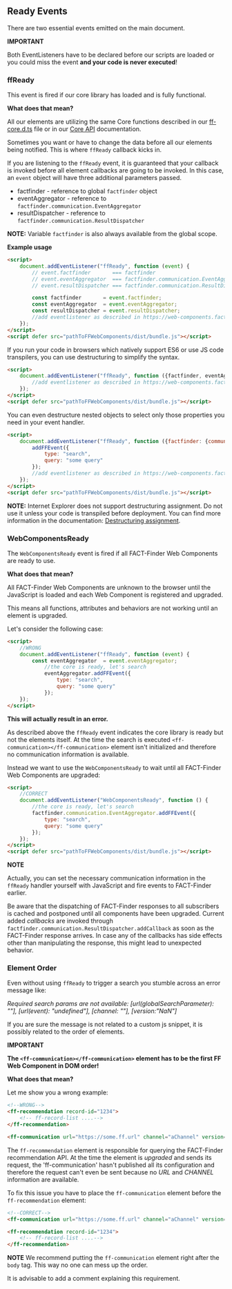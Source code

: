 ## Ready Events
There are two essential events emitted on the main document.

**IMPORTANT**

Both EventListeners have to be declared before our scripts are loaded or you could miss the event **and your code is never executed**!

### ffReady
This event is fired if our core library has loaded and is fully functional.

**What does that mean?**

All our elements are utilizing the same Core functions described in our [ff-core.d.ts](https://github.com/FACT-Finder-Web-Components/ff-web-components/blob/master/dist/ff-core.d.ts) file or in our [Core API](/api/4.x/core-result-dispatcher) documentation.

Sometimes you want or have to change the data before all our elements being notified. This is where `ffReady` callback kicks in.

If you are listening to the `ffReady` event, it is guaranteed that your callback is invoked before all element callbacks are going to be invoked.
In this case, an `event` object will have three additional parameters passed.
* factfinder - reference to global `factfinder` object
* eventAggregator - reference to `factfinder.communication.EventAggregator`
* resultDispatcher - reference to `factfinder.communication.ResultDispatcher`

**NOTE:**
 Variable `factfinder` is also always available from the global scope.

**Example usage**
```html
<script>
    document.addEventListener("ffReady", function (event) {
        // event.factfinder       === factfinder
        // event.eventAggregator  === factfinder.communication.EventAggregator
        // event.resultDispatcher === factfinder.communication.ResultDispatcher

        const factfinder       = event.factfinder;
        const eventAggregator  = event.eventAggregator;
        const resultDispatcher = event.resultDispatcher;
        //add eventlistener as described in https://web-components.fact-finder.de/api/core-result-dispatcher
    });
</script>
<script defer src="pathToFFWebComponents/dist/bundle.js"></script>
```

If you run your code in browsers which natively support ES6 or use JS code transpilers, you can use destructuring to simplify the syntax.
```html
<script>
    document.addEventListener("ffReady", function ({factfinder, eventAggregator, resultDispatcher}) {
        //add eventlistener as described in https://web-components.fact-finder.de/api/core-result-dispatcher
    });
</script>
<script defer src="pathToFFWebComponents/dist/bundle.js"></script>
```
You can even destructure nested objects to select only those properties you need in your event handler.
```html
<script>
    document.addEventListener("ffReady", function ({factfinder: {communication: {EventAggregator: {addFFEvent}}}}) {
        addFFEvent({
            type: "search",
            query: "some query"
        });
        //add eventlistener as described in https://web-components.fact-finder.de/api/core-result-dispatcher
    });
</script>
<script defer src="pathToFFWebComponents/dist/bundle.js"></script>
```
**NOTE:**
Internet Explorer does not support destructuring assignment. Do not use it unless your code is transpiled before deployment.
You can find more information in the documentation: [Destructuring assignment](https://developer.mozilla.org/docs/Web/JavaScript/Reference/Operators/Destructuring_assignment).

### WebComponentsReady
The `WebComponentsReady` event is fired if all FACT-Finder Web Components are ready to use.

**What does that mean?**

All FACT-Finder Web Components are unknown to the browser until the JavaScript is loaded and each Web Component is registered and upgraded.

This means all functions, attributes and behaviors are not working until an element is upgraded.

Let's consider the following case:
```html
<script>
    //WRONG
    document.addEventListener("ffReady", function (event) {
        const eventAggregator  = event.eventAggregator;
            //the core is ready, let's search
            eventAggregator.addFFEvent({
                type: "search",
                query: "some query"
            });
    });
</script>
```

**This will actually result in an error.**

As described above the `ffReady` event indicates the core library is ready but not the elements itself. At the time the search is executed `<ff-communication></ff-communication>` element isn't initialized and therefore no communication information is available.

Instead we want to use the `WebComponentsReady` to wait until all FACT-Finder Web Components are upgraded:
```html
<script>
    //CORRECT
    document.addEventListener("WebComponentsReady", function () {
        //the core is ready, let's search
        factfinder.communication.EventAggregator.addFFEvent({
            type: "search",
            query: "some query"
        });
    });
</script>
<script defer src="pathToFFWebComponents/dist/bundle.js"></script>
```

**NOTE**

Actually, you can set the necessary communication information in the `ffReady` handler yourself with JavaScript and fire events to FACT-Finder earlier.

Be aware that the dispatching of FACT-Finder responses to all subscribers is cached and postponed until all components have been upgraded.
Current added _callbacks_ are invoked through `factfinder.communication.ResultDispatcher.addCallback` as soon as the FACT-Finder response arrives.
In case any of the callbacks has side effects other than manipulating the response, this might lead to unexpected behavior.


### Element Order
Even without using `ffReady` to trigger a search you stumble across an error message like:

_Required search params are not available: [url(globalSearchParameter): ""], [url(event): "undefined"], [channel: ""], [version:"NaN"]_

If you are sure the message is not related to a custom js snippet, it is possibly related to the order of elements.

**IMPORTANT**

**The `<ff-communication></ff-communication>` element has to be the first FF Web Component in DOM order!**

**What does that mean?**

Let me show you a wrong example:

```html
<!--WRONG-->
<ff-recommendation record-id="1234">
    <!-- ff-record-list ....-->
</ff-recommendation>

<ff-communication url="https://some.ff.url" channel="aChannel" version="ng" api="v4"></ff-communication>
```

The `ff-recommendation` element is responsible for querying the FACT-Finder recommendation API. At the time the element is _upgraded_ and sends its request, the 'ff-communication' hasn't published all its configuration and therefore the request can't even be sent because no _URL_ and _CHANNEL_ information are available.

To fix this issue you have to place the `ff-communication` element before the `ff-recommendation` element:
```html
<!--CORRECT-->
<ff-communication url="https://some.ff.url" channel="aChannel" version="ng" api="v4"></ff-communication>

<ff-recommendation record-id="1234">
    <!-- ff-record-list ....-->
</ff-recommendation>
```

**NOTE**
We recommend putting the `ff-communication` element right after the `body` tag. This way no one can mess up the order.

It is advisable to add a comment explaining this requirement.
